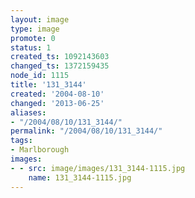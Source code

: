```yaml
---
layout: image
type: image
promote: 0
status: 1
created_ts: 1092143603
changed_ts: 1372159435
node_id: 1115
title: '131_3144'
created: '2004-08-10'
changed: '2013-06-25'
aliases:
- "/2004/08/10/131_3144/"
permalink: "/2004/08/10/131_3144/"
tags:
- Marlborough
images:
- - src: image/images/131_3144-1115.jpg
    name: 131_3144-1115.jpg
---
```


